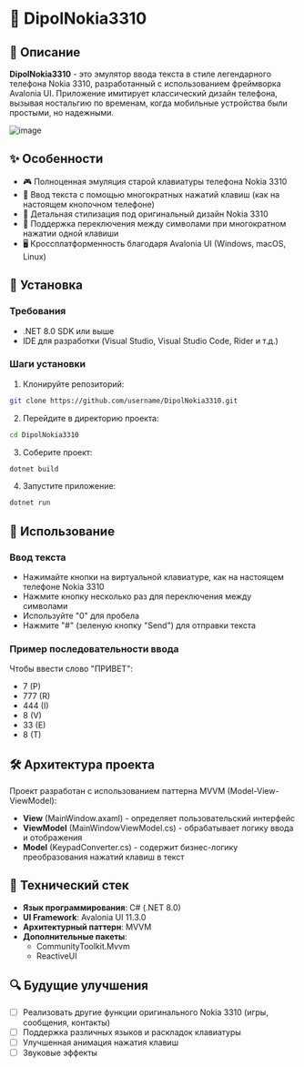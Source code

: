 # 📱 DipolNokia3310

## 📝 Описание

**DipolNokia3310** - это эмулятор ввода текста в стиле легендарного телефона Nokia 3310, разработанный с использованием фреймворка Avalonia UI. Приложение имитирует классический дизайн телефона, вызывая ностальгию по временам, когда мобильные устройства были простыми, но надежными.

![image](https://github.com/user-attachments/assets/3e31255d-5e69-4085-affd-9e84d6278664)

## ✨ Особенности

- 🎮 Полноценная эмуляция старой клавиатуры телефона Nokia 3310
- 📝 Ввод текста с помощью многократных нажатий клавиш (как на настоящем кнопочном телефоне)
- 🎨 Детальная стилизация под оригинальный дизайн Nokia 3310
- 🔄 Поддержка переключения между символами при многократном нажатии одной клавиши
- 🖥️ Кроссплатформенность благодаря Avalonia UI (Windows, macOS, Linux)

## 🚀 Установка

### Требования
- .NET 8.0 SDK или выше
- IDE для разработки (Visual Studio, Visual Studio Code, Rider и т.д.)

### Шаги установки

1. Клонируйте репозиторий:
```bash
git clone https://github.com/username/DipolNokia3310.git
```

2. Перейдите в директорию проекта:
```bash
cd DipolNokia3310
```

3. Соберите проект:
```bash
dotnet build
```

4. Запустите приложение:
```bash
dotnet run
```

## 🎯 Использование

### Ввод текста
- Нажимайте кнопки на виртуальной клавиатуре, как на настоящем телефоне Nokia 3310
- Нажмите кнопку несколько раз для переключения между символами
- Используйте "0" для пробела
- Нажмите "#" (зеленую кнопку "Send") для отправки текста

### Пример последовательности ввода
Чтобы ввести слово "ПРИВЕТ":
- 7 (P)
- 777 (R)
- 444 (I)
- 8 (V)
- 33 (E)
- 8 (T)

## 🛠️ Архитектура проекта

Проект разработан с использованием паттерна MVVM (Model-View-ViewModel):

- **View** (MainWindow.axaml) - определяет пользовательский интерфейс
- **ViewModel** (MainWindowViewModel.cs) - обрабатывает логику ввода и отображения
- **Model** (KeypadConverter.cs) - содержит бизнес-логику преобразования нажатий клавиш в текст

## 🔧 Технический стек

- **Язык программирования**: C# (.NET 8.0)
- **UI Framework**: Avalonia UI 11.3.0
- **Архитектурный паттерн**: MVVM
- **Дополнительные пакеты**:
  - CommunityToolkit.Mvvm
  - ReactiveUI


## 🔍 Будущие улучшения
- [ ] Реализовать другие функции оригинального Nokia 3310 (игры, сообщения, контакты)
- [ ] Поддержка различных языков и раскладок клавиатуры
- [ ] Улучшенная анимация нажатия клавиш
- [ ] Звуковые эффекты
